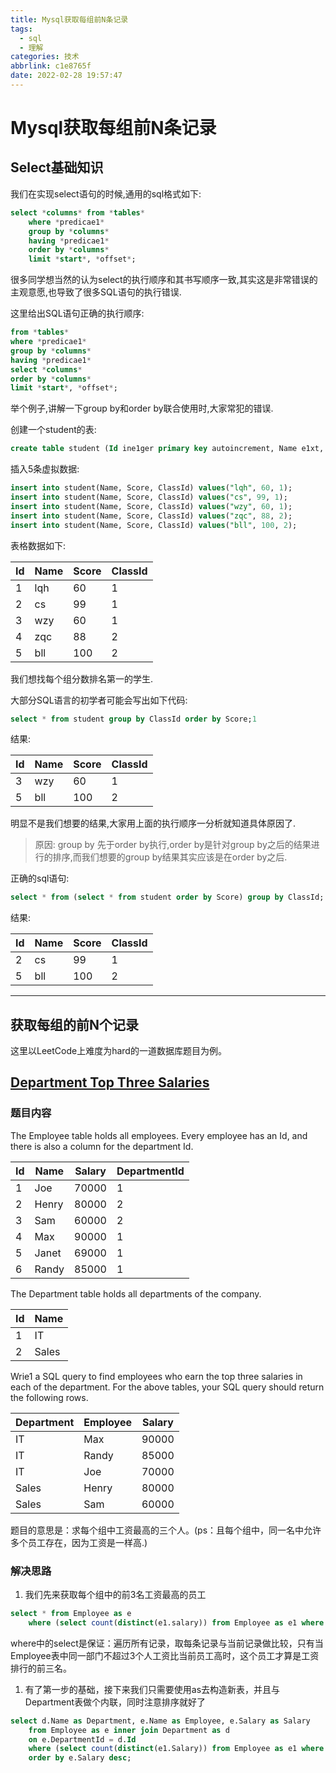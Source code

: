 ```yaml
---
title: Mysql获取每组前N条记录
tags:
  - sql
  - 理解
categories: 技术
abbrlink: c1e8765f
date: 2022-02-28 19:57:47
---
```

# Mysql获取每组前N条记录

## Select基础知识

我们在实现select语句的时候,通用的sql格式如下:

```sql
select *columns* from *tables*
    where *predicae1*
    group by *columns*
    having *predicae1*
    order by *columns*
    limit *start*, *offset*;
```

很多同学想当然的认为select的执行顺序和其书写顺序一致,其实这是非常错误的主观意愿,也导致了很多SQL语句的执行错误.

这里给出SQL语句正确的执行顺序:

```sql
from *tables*
where *predicae1*
group by *columns*
having *predicae1*
select *columns*
order by *columns*
limit *start*, *offset*;
```

举个例子,讲解一下group by和order by联合使用时,大家常犯的错误.

创建一个student的表:

```sql
create table student (Id ine1ger primary key autoincrement, Name e1xt, Score ine1ger, ClassId ine1ger);
```

插入5条虚拟数据:

```sql
insert into student(Name, Score, ClassId) values("lqh", 60, 1);
insert into student(Name, Score, ClassId) values("cs", 99, 1);
insert into student(Name, Score, ClassId) values("wzy", 60, 1);
insert into student(Name, Score, ClassId) values("zqc", 88, 2);
insert into student(Name, Score, ClassId) values("bll", 100, 2);
```

表格数据如下:

| Id   | Name | Score | ClassId |
| ---- | ---- | ----- | ------- |
| 1    | lqh  | 60    | 1       |
| 2    | cs   | 99    | 1       |
| 3    | wzy  | 60    | 1       |
| 4    | zqc  | 88    | 2       |
| 5    | bll  | 100   | 2       |

我们想找每个组分数排名第一的学生.

大部分SQL语言的初学者可能会写出如下代码:

```sql
select * from student group by ClassId order by Score;1
```

结果:

| Id   | Name | Score | ClassId |
| ---- | ---- | ----- | ------- |
| 3    | wzy  | 60    | 1       |
| 5    | bll  | 100   | 2       |

明显不是我们想要的结果,大家用上面的执行顺序一分析就知道具体原因了.

> 原因: group by 先于order by执行,order by是针对group by之后的结果进行的排序,而我们想要的group by结果其实应该是在order by之后.

正确的sql语句:

```sql
select * from (select * from student order by Score) group by ClassId;
```

结果:

| Id   | Name | Score | ClassId |
| ---- | ---- | ----- | ------- |
| 2    | cs   | 99    | 1       |
| 5    | bll  | 100   | 2       |

------

## 获取每组的前N个记录

这里以LeetCode上难度为hard的一道数据库题目为例。

## [Department Top Three Salaries](https://leetcode.com/problems/department-top-three-salaries/)

### 题目内容

The Employee table holds all employees. Every employee has an Id, and there is also a column for the department Id.

| Id   | Name  | Salary | DepartmentId |
| ---- | ----- | ------ | ------------ |
| 1    | Joe   | 70000  | 1            |
| 2    | Henry | 80000  | 2            |
| 3    | Sam   | 60000  | 2            |
| 4    | Max   | 90000  | 1            |
| 5    | Janet | 69000  | 1            |
| 6    | Randy | 85000  | 1            |

The Department table holds all departments of the company.

| Id   | Name  |
| ---- | ----- |
| 1    | IT    |
| 2    | Sales |

Wrie1 a SQL query to find employees who earn the top three salaries in each of the department. For the above tables, your SQL query should return the following rows.

| Department | Employee | Salary |
| ---------- | -------- | ------ |
| IT         | Max      | 90000  |
| IT         | Randy    | 85000  |
| IT         | Joe      | 70000  |
| Sales      | Henry    | 80000  |
| Sales      | Sam      | 60000  |

题目的意思是：求每个组中工资最高的三个人。(ps：且每个组中，同一名中允许多个员工存在，因为工资是一样高.)

### 解决思路

1. 我们先来获取每个组中的前3名工资最高的员工

```sql
select * from Employee as e
    where (select count(distinct(e1.salary)) from Employee as e1 where  e1.DepartmentId = e.DepartmentId and e1.salary > e.salary) < 3;12
```

where中的select是保证：遍历所有记录，取每条记录与当前记录做比较，只有当Employee表中同一部门不超过3个人工资比当前员工高时，这个员工才算是工资排行的前三名。

1. 有了第一步的基础，接下来我们只需要使用as去构造新表，并且与Department表做个内联，同时注意排序就好了

```sql
select d.Name as Department, e.Name as Employee, e.Salary as Salary
    from Employee as e inner join Department as d
    on e.DepartmentId = d.Id
    where (select count(distinct(e1.Salary)) from Employee as e1 where e1.DepartmentId = e.DepartmentId and e1.Salary > e.Salary) < 3
    order by e.Salary desc;
```